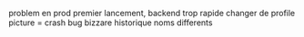 problem en prod premier lancement, backend trop rapide
changer de profile picture = crash
bug bizzare historique noms differents
